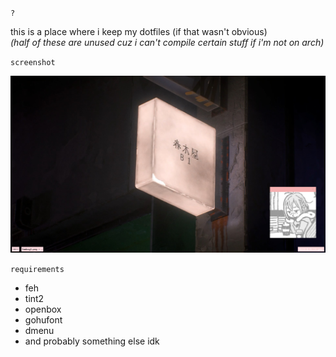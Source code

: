`?`  
  
this is a place where i keep my dotfiles (if that wasn't obvious)  
*(half of these are unused cuz i can't compile certain stuff if i'm not on arch)*  
  
  
`screenshot` 
  
![ob](https://github.com/buyBread/dots/blob/master/screenshots/2018-05-19-201822_1366x768_scrot.png?raw=true)  
  
  
`requirements`  
* feh
* tint2
* openbox
* gohufont
* dmenu
* and probably something else idk

